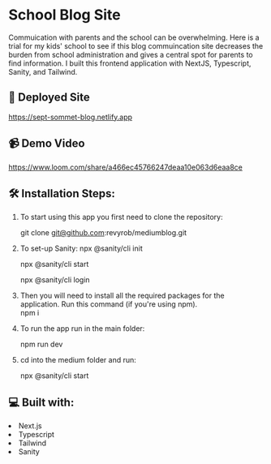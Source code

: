 # School Blog Site
Commuication with parents and the school can be overwhelming.  Here is a trial for my kids' school to see if this blog commuincation site decreases the burden from school administration and gives a central spot for parents to find information.  I built this frontend application with NextJS, Typescript, Sanity, and Tailwind. 


## 🚀 Deployed Site
https://sept-sommet-blog.netlify.app


## 📹 Demo Video
https://www.loom.com/share/a466ec45766247deaa10e063d6eaa8ce


## 🛠️ Installation Steps:
1. To start using this app you first need to clone the repository:

    git clone git@github.com:revyrob/mediumblog.git
    
2. To set-up Sanity: 
    npx @sanity/cli init

    npx @sanity/cli start

    npx @sanity/cli login

3. Then you will need to install all the required packages for the application. Run this command (if you're using npm).  
    npm i

4. To run the app run in the main folder:

   npm run dev
    
5. cd into the medium folder and run:

    npx @sanity/cli start


## 💻 Built with:

<li>Next.js</li>
<li>Typescript</li>
<li>Tailwind</li>
<li>Sanity</li>
